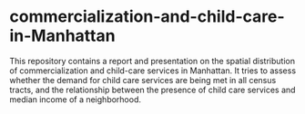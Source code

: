 # commercialization-and-child-care-in-Manhattan
This repository contains a report and presentation on the spatial distribution of commercialization and child-care services in Manhattan. It tries to assess whether the demand for child care services are being met in all census tracts, and the relationship between the presence of child care services and median income of a neighborhood.

